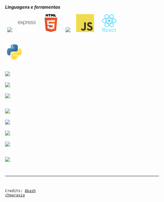 

***Linguagens e ferramentas***

<p align="left">  
  <code> <img height="60" src="https://upload.wikimedia.org/wikipedia/commons/d/d9/Node.js_logo.svg"> </code>  
  <code> <img height="60" src="https://raw.githubusercontent.com/devicons/devicon/master/icons/express/express-original-wordmark.svg"> </code>  
  <code> <img height="60" src="https://raw.githubusercontent.com/devicons/devicon/master/icons/html5/html5-original-wordmark.svg"> </code>
  <code> <img height="60" src="https://upload.wikimedia.org/wikipedia/commons/3/3d/CSS.3.svg"> </code>
 <code> <img height="60" src="https://raw.githubusercontent.com/devicons/devicon/master/icons/javascript/javascript-original.svg"> </code>
  <code> <img height="60" src="https://raw.githubusercontent.com/devicons/devicon/master/icons/react/react-original-wordmark.svg"> </code>
  
  <code> <img height="60" src="https://raw.githubusercontent.com/devicons/devicon/master/icons/python/python-original.svg"> </code>  
  
  <code> <img height="60" src="https://github.com/uannabi/-/blob/master/resource/git.svg"> </code>
  <code> <img height="60" src="https://github.com/uannabi/-/blob/master/resource/linux-ar21.svg"> </code>
  <code> <img height="60" src="https://github.com/uannabi/-/blob/master/resource/docker-ar21.svg"> </code>
  
  <code> <img height="60" src="https://github.com/uannabi/-/blob/master/resource/other/sqlite-ar21.svg"> </code>
  <code> <img height="60" src="https://github.com/uannabi/-/blob/master/resource/other/mysql-ar21.svg"> </code>
  <code> <img height="60" src="https://github.com/uannabi/-/blob/master/resource/other/postgresql-ar21.svg"> </code> 
  <code> <img height="60" src="https://github.com/uannabi/-/blob/master/resource/other/mongodb-ar21.svg"> </code>
  
  <code> <img height="60" src="  https://raw.githubusercontent.com/detain/svg-logos/780f25886640cef088af994181646db2f6b1a3f8/svg/selenium-logo.svg
">
  

-----
Credits: [Akash chowrasia](https://github.com/Akash-chowrasia)
